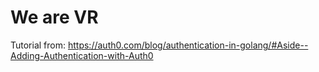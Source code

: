 # We are VR
Tutorial from: https://auth0.com/blog/authentication-in-golang/#Aside--Adding-Authentication-with-Auth0
